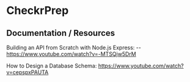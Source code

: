 # CheckrPrep

## Documentation / Resources

Building an API from Scratch with Node.js Express:
-- https://www.youtube.com/watch?v=-MTSQjw5DrM

How to Design a Database Schema:
https://www.youtube.com/watch?v=cepspxPAUTA
